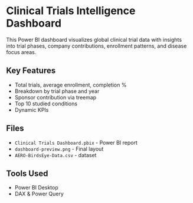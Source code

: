# Clinical Trials Intelligence Dashboard

This Power BI dashboard visualizes global clinical trial data with insights into trial phases, company contributions, enrollment patterns, and disease focus areas.

## Key Features
- Total trials, average enrollment, completion %
- Breakdown by trial phase and year
- Sponsor contribution via treemap
- Top 10 studied conditions
- Dynamic KPIs

## Files
- `Clinical Trials Dashboard.pbix` - Power BI report
- `dashboard-preview.png` - Final layout
- `AERO-BirdsEye-Data.csv` - dataset

## Tools Used
- Power BI Desktop
- DAX & Power Query
